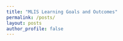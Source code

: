 ```yaml
---
title: "MLIS Learning Goals and Outcomes"
permalink: /posts/
layout: posts
author_profile: false
---
```

